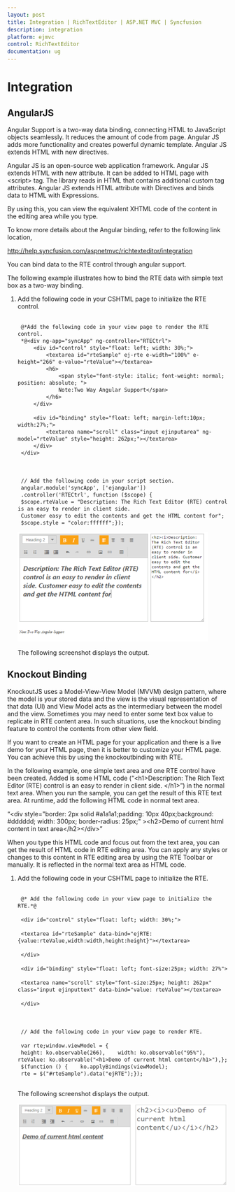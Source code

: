```yaml
---
layout: post
title: Integration | RichTextEditor | ASP.NET MVC | Syncfusion
description: integration
platform: ejmvc
control: RichTextEditor
documentation: ug
---
```


# Integration

## AngularJS

Angular Support is a two-way data binding, connecting HTML to JavaScript objects seamlessly. It reduces the amount of code from page. Angular JS adds more functionality and creates powerful dynamic template. Angular JS extends HTML with new directives. 

Angular JS is an open-source web application framework. Angular JS extends HTML with new attribute. It can be added to HTML page with &lt;script&gt; tag. The library reads in HTML that contains additional custom tag attributes. Angular JS extends HTML attribute with Directives and binds data to HTML with Expressions. 

By using this, you can view the equivalent XHTML code of the content in the editing area while you type.

To know more details about the Angular binding, refer to the following link location,

<http://help.syncfusion.com/aspnetmvc/richtexteditor/integration>

You can bind data to the RTE control through angular support.

The following example illustrates how to bind the RTE data with simple text box as a two-way binding.

1. Add the following code in your CSHTML page to initialize the RTE control.

   ~~~ cshtml

	@*Add the following code in your view page to render the RTE control.
	*@<div ng-app="syncApp" ng-controller="RTECtrl">    
		<div id="control" style="float: left; width: 30%;">        
			<textarea id="rteSample" ej-rte e-width="100%" e-height="266" e-value="rteValue"></textarea>        
			<h6>
				<span style="font-style: italic; font-weight: normal; position: absolute; ">		
				Note:Two Way Angular Support</span>
			</h6>    
		</div>   
		
		<div id="binding" style="float: left; margin-left:10px; width:27%;">        
			<textarea name="scroll" class="input ejinputarea" ng-model="rteValue" style="height: 262px;"></textarea>    
		</div>
	</div>

  

	// Add the following code in your script section.       
	angular.module('syncApp', ['ejangular'])            
	.controller('RTECtrl', function ($scope) {                
	$scope.rteValue = "Description: The Rich Text Editor (RTE) control is an easy to render in client side. 
	Customer easy to edit the contents and get the HTML content for";               
	$scope.style = "color:ffffff";});

   ~~~
   
    ![](Integration_images/Integration_img1.png)

	The following screenshot displays the output.

## Knockout Binding

KnockoutJS uses a Model-View-View Model (MVVM) design pattern, where the model is your stored data and the view is the visual representation of that data (UI) and View Model acts as the intermediary between the model and the view. Sometimes you may need to enter some text box value to replicate in RTE content area. In such situations, use the knockout binding feature to control the contents from other view field.

If you want to create an HTML page for your application and there is a live demo for your HTML page, then it is better to customize your HTML page. You can achieve this by using the knockoutbinding with RTE.

In the following example, one simple text area and one RTE control have been created. Added is some HTML code (“&lt;h1&gt;Description: The Rich Text Editor (RTE) control is an easy to render in client side. &lt;/h1&gt;”) in the normal text area. When you run the sample, you can get the result of this RTE text area. At runtime, add the following HTML code in normal text area.

“&lt;div style="border: 2px solid #a1a1a1;padding: 10px 40px;background: #dddddd; width: 300px; border-radius: 25px;" &gt;&lt;h2&gt;Demo of current html content in text area&lt;/h2&gt;&lt;/div&gt;”

When you type this HTML code and focus out from the text area, you can get the result of HTML code in RTE editing area. You can apply any styles or changes to this content in RTE editing area by using the RTE Toolbar or manually. It is reflected in the normal text area as HTML code.

1. Add the following code in your CSHTML page to initialize the RTE.

   ~~~ cshtml

	@* Add the following code in your view page to initialize the RTE.*@
	
	<div id="control" style="float: left; width: 30%;">
	
	<textarea id="rteSample" data-bind="ejRTE: {value:rteValue,width:width,height:height}"></textarea>
	
	</div>
	
	<div id="binding" style="float: left; font-size:25px; width: 27%">  
	
	<textarea name="scroll" style="font-size:25px; height: 262px" class="input ejinputtext" data-bind="value: rteValue"></textarea>
	
	</div>
		
  

	// Add the following code in your view page to render RTE.
	
	var rte;window.viewModel = {    
	height: ko.observable(266),    width: ko.observable("95%"),    rteValue: ko.observable("<h1>Demo of current html content</h1>"),};
	$(function () {    ko.applyBindings(viewModel);    
	rte = $("#rteSample").data("ejRTE");});
		
   ~~~
   

	The following screenshot displays the output.

	![](Integration_images/Integration_img2.png)